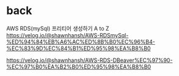 # back
AWS RDS(mySql) 프리티어 생성하기 A to Z
https://velog.io/@shawnhansh/AWS-RDSmySql-%ED%94%84%EB%A6%AC%ED%8B%B0%EC%96%B4-%EC%83%9D%EC%84%B1%ED%95%98%EA%B8%B0


https://velog.io/@shawnhansh/AWS-RDS-DBeaver%EC%97%90-%EC%97%B0%EA%B2%B0%ED%95%98%EA%B8%B0
